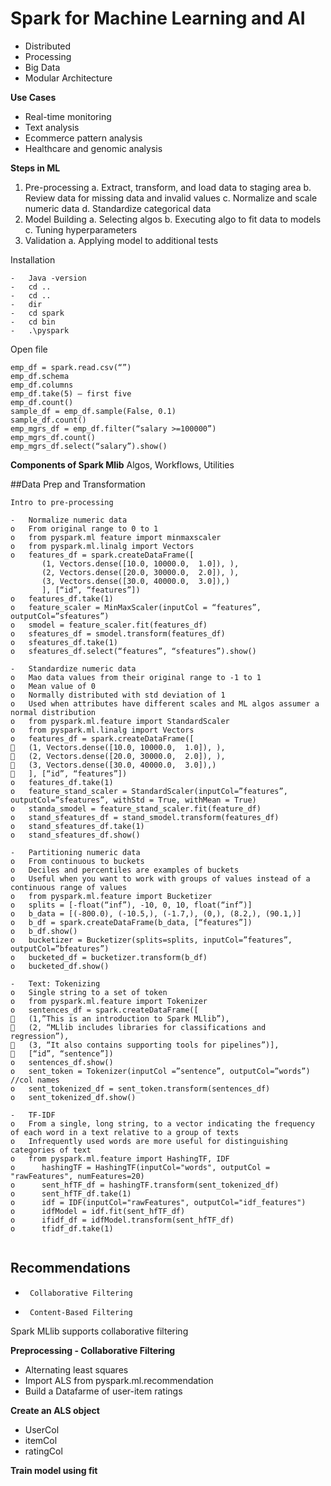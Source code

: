 # Spark for Machine Learning and AI
-	Distributed
-	Processing
-	Big Data
- Modular Architecture

**Use Cases**
-	Real-time monitoring
-	Text analysis
-	Ecommerce pattern analysis
-	Healthcare and genomic analysis

**Steps in ML**
1)	Pre-processing
a.	Extract, transform, and load data to staging area
b.	Review data for missing data and invalid values
c.	Normalize and scale numeric data
d.	Standardize categorical data
2)	Model Building
a.	Selecting algos
b.	Executing algo to fit data to models
c.	Tuning hyperparameters
3)	Validation
a.	Applying model to additional tests

Installation
````
-	Java -version
-	cd ..
-	cd ..
-	dir
-	cd spark
-	cd bin
-	.\pyspark
````
Open file
````
emp_df = spark.read.csv(“”)
emp_df.schema
emp_df.columns
emp_df.take(5) – first five
emp_df.count()
sample_df = emp_df.sample(False, 0.1)
sample_df.count()
emp_mgrs_df = emp_df.filter(“salary >=100000”)
emp_mgrs_df.count()
emp_mgrs_df.select(“salary”).show()
````

**Components of Spark Mlib**
Algos, Workflows, Utilities

##Data Prep and Transformation
````
Intro to pre-processing

-	Normalize numeric data
o	From original range to 0 to 1
o	from pyspark.ml feature import minmaxscaler
o	from pyspark.ml.linalg import Vectors
o	features_df = spark.createDataFrame([
       (1, Vectors.dense([10.0, 10000.0,  1.0]), ),
       (2, Vectors.dense([20.0, 30000.0,  2.0]), ),
       (3, Vectors.dense([30.0, 40000.0,  3.0]),)
       ], [“id”, “features”])
o	features_df.take(1)
o	feature_scaler = MinMaxScaler(inputCol = “features”, outputCol=”sfeatures”)
o	smodel = feature_scaler.fit(features_df)
o	sfeatures_df = smodel.transform(features_df)
o	sfeatures_df.take(1)
o	sfeatures_df.select(“features”, “sfeatures”).show()
     
-	Standardize numeric data
o	Mao data values from their original range to -1 to 1
o	Mean value of 0
o	Normally distributed with std deviation of 1
o	Used when attributes have different scales and ML algos assumer a normal distribution
o	from pyspark.ml.feature import StandardScaler
o	from pyspark.ml.linalg import Vectors
o	features_df = spark.createDataFrame([
	(1, Vectors.dense([10.0, 10000.0,  1.0]), ),
	(2, Vectors.dense([20.0, 30000.0,  2.0]), ),
	(3, Vectors.dense([30.0, 40000.0,  3.0]),)
	], [“id”, “features”])
o	features_df.take(1)
o	feature_stand_scaler = StandardScaler(inputCol=”features”, outputCol=”sfeatures”, withStd = True, withMean = True)
o	standa_smodel = feature_stand_scaler.fit(feature_df)
o	stand_sfeatures_df = stand_smodel.transform(features_df)
o	stand_sfeatures_df.take(1)
o	stand_sfeatures_df.show()

-	Partitioning numeric data
o	From continuous to buckets
o	Deciles and percentiles are examples of buckets
o	Useful when you want to work with groups of values instead of a continuous range of values
o	from pyspark.ml.feature import Bucketizer
o	splits = [-float(“inf”), -10, 0, 10, float(“inf”)]
o	b_data = [(-800.0), (-10.5,), (-1.7,), (0,), (8.2,), (90.1,)]
o	b_df = spark.createDataFrame(b_data, [“features”])
o	b_df.show()
o	bucketizer = Bucketizer(splits=splits, inputCol=”features”, outputCol=”bfeatures”)
o	bucketed_df = bucketizer.transform(b_df)
o	bucketed_df.show()

-	Text: Tokenizing
o	Single string to a set of token
o	from pyspark.ml.feature import Tokenizer
o	sentences_df = spark.createDataFrame([
	(1,”This is an introduction to Spark MLlib”), 
	(2, “MLlib includes libraries for classifications and regression”),
	(3, “It also contains supporting tools for pipelines”)],
	[“id”, “sentence”])
o	sentences_df.show()
o	sent_token = Tokenizer(inputCol =”sentence”, outputCol=”words”) //col names
o	sent_tokenized_df = sent_token.transform(sentences_df)
o	sent_tokenized_df.show()

-	TF-IDF
o	From a single, long string, to a vector indicating the frequency of each word in a text relative to a group of texts
o	Infrequently used words are more useful for distinguishing categories of text
o	from pyspark.ml.feature import HashingTF, IDF
o      hashingTF = HashingTF(inputCol="words", outputCol = "rawFeatures", numFeatures=20)
o      sent_hfTF_df = hashingTF.transform(sent_tokenized_df)
o      sent_hfTF_df.take(1)
o      idf = IDF(inputCol="rawFeatures", outputCol="idf_features")
o      idfModel = idf.fit(sent_hfTF_df)
o      ifidf_df = idfModel.transform(sent_hfTF_df)
o      tfidf_df.take(1)
    
````

## Recommendations
-      Collaborative Filtering
-      Content-Based Filtering

Spark MLlib supports collaborative filtering

**Preprocessing - Collaborative Filtering**
- Alternating least squares
- Import ALS from pyspark.ml.recommendation
- Build a Datafarme of user-item ratings

**Create an ALS object**
- UserCol
- itemCol
- ratingCol

**Train model using fit**



